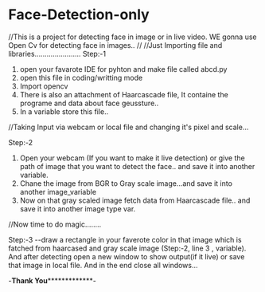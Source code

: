 # Face-Detection-only
//This is a project for detecting face in image or in live video.
WE gonna use Open Cv for detecting face in images..
//
//Just Importing file and libraries.......................
Step:-1
1. open your favarote IDE for pyhton and make file called abcd.py
2. open this file in coding/writting mode
3. Import opencv
4. There is also an attachment of Haarcascade file, It containe the programe and data about face geussture..
5. In a variable store this file..

//Taking Input via webcam or local file and changing it's pixel and scale...

Step:-2
1. Open your webcam (If you want to make it live detection) or give the path of image that you want to detect the face.. and save it into another variable.
2. Chane the image from BGR to Gray scale image...and save it into another image_variable
3. Now on that gray scaled image fetch data from Haarcascade file.. and save it into another image type var.

//Now time to do magic........

Step:-3
--draw a rectangle in your faverote color in that image which is fatched from haarcased and gray scale image (Step:-2, line 3 , variable).
And after detecting open a new window to show output(if it live) or save that image in local file.
And in the end close all windows...


-**************************************************************Thank You***************************************************************************-

